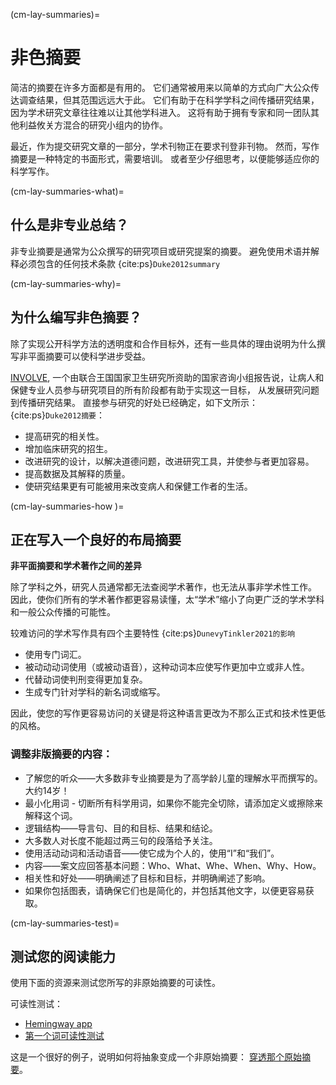 (cm-lay-summaries)=
# 非色摘要

简洁的摘要在许多方面都是有用的。 它们通常被用来以简单的方式向广大公众传达调查结果，但其范围远远大于此。 它们有助于在科学学科之间传播研究结果，因为学术研究文章往往难以让其他学科进入。 这将有助于拥有专家和同一团队其他利益攸关方混合的研究小组内的协作。

最近，作为提交研究文章的一部分，学术刊物正在要求刊登非刊物。 然而，写作摘要是一种特定的书面形式，需要培训。 或者至少仔细思考，以便能够适应你的科学写作。

(cm-lay-summaries-what)=
## 什么是非专业总结？

非专业摘要是通常为公众撰写的研究项目或研究提案的摘要。 避免使用术语并解释必须包含的任何技术条款 {cite:ps}`Duke2012summary`

(cm-lay-summaries-why)=
## 为什么编写非色摘要？

除了实现公开科学方法的透明度和合作目标外，还有一些具体的理由说明为什么撰写非平面摘要可以使科学进步受益。

[INVOLVE](https://www.invo.org.uk/about-involve/), 一个由联合王国国家卫生研究所资助的国家咨询小组报告说，让病人和保健专业人员参与研究项目的所有阶段都有助于实现这一目标， 从发展研究问题到传播研究结果。 直接参与研究的好处已经确定，如下文所示： {cite:ps}`Duke2012摘要`：
* 提高研究的相关性。
* 增加临床研究的招生。
* 改进研究的设计，以解决道德问题，改进研究工具，并使参与者更加容易。
* 提高数据及其解释的质量。
* 使研究结果更有可能被用来改变病人和保健工作者的生活。

(cm-lay-summaries-how )=
## 正在写入一个良好的布局摘要

**非平面摘要和学术著作之间的差异**

除了学科之外，研究人员通常都无法查阅学术著作，也无法从事非学术性工作。 因此，使你们所有的学术著作都更容易读懂，太“学术”缩小了向更广泛的学术学科和一般公众传播的可能性。

较难访问的学术写作具有四个主要特性 {cite:ps}`DunevyTinkler2021的影响`
* 使用专门词汇。
* 被动动动词使用（或被动语音），这种动词本应使写作更加中立或非人性。
* 代替动词使判刑变得更加复杂。
* 生成专门针对学科的新名词或缩写。

因此，使您的写作更容易访问的关键是将这种语言更改为不那么正式和技术性更低的风格。

### 调整非版摘要的内容：

* 了解您的听众——大多数非专业摘要是为了高学龄儿童的理解水平而撰写的。 大约14岁！
* 最小化用词 - 切断所有科学用词，如果你不能完全切除，请添加定义或擦除来解释这个词。
* 逻辑结构——导言句、目的和目标、结果和结论。
* 大多数人对长度不能超过两三句的段落给予关注。
* 使用活动动词和活动语音——使它成为个人的，使用“I”和“我们”。
* 内容——案文应回答基本问题：Who、What、Whe、When、Why、How。
* 相关性和好处――明确阐述了目标和目标，并明确阐述了影响。
* 如果你包括图表，请确保它们也是简化的，并包括其他文字，以便更容易获取。

(cm-lay-summaries-test)=
## 测试您的阅读能力

使用下面的资源来测试您所写的非原始摘要的可读性。

可读性测试：
* [Hemingway app](http://www.hemingwayapp.com/)
* [第一个词可读性测试](http://thefirstword.co.uk/readabilitytest/)

这是一个很好的例子，说明如何将抽象变成一个非原始摘要： [穿透那个原始摘要](https://bitesizebio.com/10871/perfecting-that-lay-summary/)。
